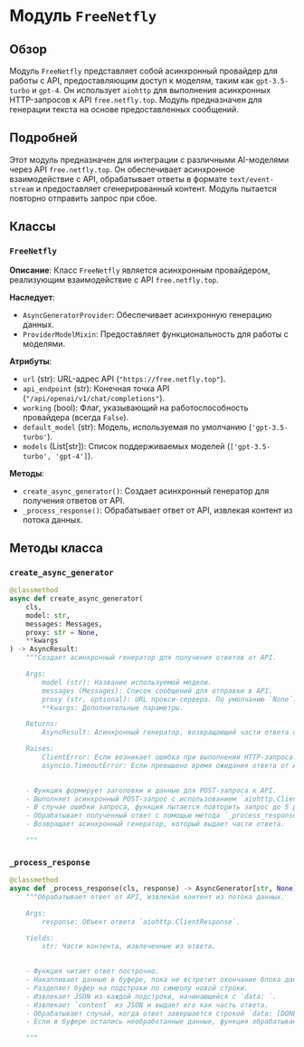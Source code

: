 # Модуль `FreeNetfly`

## Обзор

Модуль `FreeNetfly` представляет собой асинхронный провайдер для работы с API, предоставляющим доступ к моделям, таким как `gpt-3.5-turbo` и `gpt-4`. Он использует `aiohttp` для выполнения асинхронных HTTP-запросов к API `free.netfly.top`. Модуль предназначен для генерации текста на основе предоставленных сообщений.

## Подробней

Этот модуль предназначен для интеграции с различными AI-моделями через API `free.netfly.top`. Он обеспечивает асинхронное взаимодействие с API, обрабатывает ответы в формате `text/event-stream` и предоставляет сгенерированный контент.
Модуль пытается повторно отправить запрос при сбое.

## Классы

### `FreeNetfly`

**Описание**: Класс `FreeNetfly` является асинхронным провайдером, реализующим взаимодействие с API `free.netfly.top`.

**Наследует**:
- `AsyncGeneratorProvider`: Обеспечивает асинхронную генерацию данных.
- `ProviderModelMixin`: Предоставляет функциональность для работы с моделями.

**Атрибуты**:
- `url` (str): URL-адрес API (`"https://free.netfly.top"`).
- `api_endpoint` (str): Конечная точка API (`"/api/openai/v1/chat/completions"`).
- `working` (bool): Флаг, указывающий на работоспособность провайдера (всегда `False`).
- `default_model` (str): Модель, используемая по умолчанию (`'gpt-3.5-turbo'`).
- `models` (List[str]): Список поддерживаемых моделей (`['gpt-3.5-turbo', 'gpt-4']`).

**Методы**:
- `create_async_generator()`: Создает асинхронный генератор для получения ответов от API.
- `_process_response()`: Обрабатывает ответ от API, извлекая контент из потока данных.

## Методы класса

### `create_async_generator`

```python
@classmethod
async def create_async_generator(
    cls,
    model: str,
    messages: Messages,
    proxy: str = None,
    **kwargs
) -> AsyncResult:
    """Создает асинхронный генератор для получения ответов от API.

    Args:
        model (str): Название используемой модели.
        messages (Messages): Список сообщений для отправки в API.
        proxy (str, optional): URL прокси-сервера. По умолчанию `None`.
        **kwargs: Дополнительные параметры.

    Returns:
        AsyncResult: Асинхронный генератор, возвращающий части ответа от API.

    Raises:
        ClientError: Если возникает ошибка при выполнении HTTP-запроса.
        asyncio.TimeoutError: Если превышено время ожидания ответа от API.

    
    - Функция формирует заголовки и данные для POST-запроса к API.
    - Выполняет асинхронный POST-запрос с использованием `aiohttp.ClientSession`.
    - В случае ошибки запроса, функция пытается повторить запрос до 5 раз с экспоненциальным увеличением времени ожидания.
    - Обрабатывает полученный ответ с помощью метода `_process_response`.
    - Возвращает асинхронный генератор, который выдает части ответа.

    """
```

### `_process_response`

```python
@classmethod
async def _process_response(cls, response) -> AsyncGenerator[str, None]:
    """Обрабатывает ответ от API, извлекая контент из потока данных.

    Args:
        response: Объект ответа `aiohttp.ClientResponse`.

    Yields:
        str: Части контента, извлеченные из ответа.

    
    - Функция читает ответ построчно.
    - Накапливает данные в буфере, пока не встретит окончание блока данных (`\n\n`).
    - Разделяет буфер на подстроки по символу новой строки.
    - Извлекает JSON из каждой подстроки, начинающейся с `data: `.
    - Извлекает `content` из JSON и выдает его как часть ответа.
    - Обрабатывает случай, когда ответ завершается строкой `data: [DONE]`.
    - Если в буфере остались необработанные данные, функция обрабатывает их аналогичным образом.

    """
